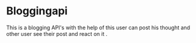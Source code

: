 # Bloggingapi
This is a blogging API's with the help of this user can post his thought and other user see their post and react on it .
